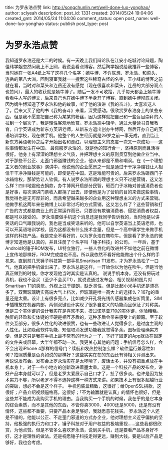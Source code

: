 title: 为罗永浩点赞
link: http://songchunlin.net/well-done-luo-yonghao/
author: sclyeah
description: 
post_id: 1331
created: 2014/05/24 19:04:06
created_gmt: 2014/05/24 11:04:06
comment_status: open
post_name: well-done-luo-yonghao
status: publish
post_type: post

# 为罗永浩点赞

我知道罗永浩还是大二的时候。有一天晚上我们辩论队在江安小吃城讨论辩题，陶佳玮学姐忽然问我上不上网，我说会看点博客。然后陶学姐说给我推荐一些博客，当时她在一张A4纸上写了这样几个名字：嫣牛博、不许联想、罗永浩、和菜头、连岳的第八大洲。回到寝室我就一一搜索这些稀奇古怪的名字，王小峰的博客之前就在看，当时对和菜头和连岳还没有感觉（现在很喜欢和菜头，连岳的大部分观点也赞同），最大的收获就是嫣牛博了。随后一发不可收拾，几乎每天都会上嫣牛博看看牛人写的博文，后来自己也在嫣牛博下半身开了博客，直到嫣牛博彻底关闭。 因为嫣牛博知道了罗永浩和他的故事，听了他的演讲《我的奋斗》，太喜欢这人了。后来又买了他的书《我的奋斗》来看，深受感动。很欣赏罗永浩身上的某些东西，但是我不愿意把自己称为某某的粉丝，因为这样就把自己和一些盲目崇拜的人拉到一个层次了，我是理性客观地欣赏。罗永浩高中辍学，通过大量读书自我教育，自学英语成为新东方英语老师，从新东方退出创办牛博网，然后开办自己的英语培训学校，现在做手机。他整个的人生经历就是29岁之前一事无成，直到当上新东方英语老师之后才开始出名和走红，以理想主义的态度一次又一次成功——这些事情都发生在中国。 最佩服罗永浩的，就是他的知行合一，坚持原则而且活得很好。他身上有深深的理想主义气质，并把理想主义的原则贯穿到他做企业当中。对于那些不公正、走歪门邪道赚钱的企业，他从来都是不屑和嘲讽。在《一个理想主义者的创业故事》演讲中，他说他的企业愿景之一就是通过干干净净赚钱让人相信干干净净赚钱是可能的，即使是在中国。这是难能可贵的。后来罗永浩砸西门子冰箱维权，那架势让人钦佩。有人说罗永浩所谓的理想主义只不过是营销，这又怎么样？四川地震他去捐款，办牛博网开启部分民智，砸西门子冰箱对普通消费者也是好事，每次演讲门票收入都捐了出去，即便他是为了营销的目的来做这些事情，我觉得也是无可厚非的，而且希望越来越多的企业用这种理想主义的方式来营销。他做手机这两年来在微博上以非常讨巧的方式营销，这又怎么样了？这些营销和打广告的方式都是商业上的正常运作而已，只要没有欺骗消费者、侵犯消费者权益，都是可以接受的。 罗永浩要做手机这个消息还是我同学告诉我的，当时他是以讲笑话的口气跟我说的，我也是当成笑话来听的。他可以自学英语当上英语老师，也可以开英语培训学校，因为这都没有什么技术含量，但是一个高中辍学生来做手机这样的科技产品，我是完全不看好的，以为罗永浩在瞎吹牛。但是看了罗永浩的微博才知道他是认真的，并且注册了个名字叫「锤子科技」的公司。 一年后，基于Android的锤子ROM发布，UI特立独行，一些人性化的改进并不如他之前在微博上宣传地那样好，ROM完成度也不高。所以我依然不看好他能做出个什么样的手机来。直到前几天锤子科技第一部手机Smartisan T1发布，才为罗永浩松了一口气，他真的把手机做出来了。罗永浩总是这样，一开始你以为他在吹牛，但是当他真正做到的时候，你才发现他当时其实是认真的。 说说手机本身。还没有把玩过真机，我也不会买（至少不会买T1），就说说通过发布会、相关视频和图片对Smartisan T1的感觉。外观上过于硬朗，缺乏灵性，但是比起小米手机还是漂亮多了。双面玻璃确实高端大气上档次，但玻璃是唯一高大上的选择么？167g的重量还是太重。设计上有很多亮点，比如减少开孔将光线传感器集成在听筒里，SIM卡插槽放在机器内部，两侧双键设计实现了很多自定义的功能而且保证了对称美。但是三个实体键的设计我实在是喜欢不来，摸过诺基亚710的实体键，体验糟糕。触屏的轻盈和实体键的坚硬是相互矛盾的，这种矛盾会带来感受上的颠簸。至于软件交互部分，很多人性化的改进很赞，也有一些改进让人觉得多余，是过度主观的人性化。比如隐藏软件功能、短信取消发送功能我就觉得多余。图标管理确实方便，但是这只是我在手机上最不常有的行为之一了，下好了固定的App就放在固定的文件夹或屏幕，大半年都不动一次。我更关心其他的问题：手机信号怎么样，会不会出现iPhone 4那样的信号门？续航和发热控制怎么样？软件运行兼容性如何？拍照质量是否真如说的那样好？这些实实在在的东西还有待相关评测出来。 再说说发布会。发布会上罗永浩实在是太啰嗦了，废话太多，并没有把重点放在手机本身上，对于一些小地方的创新改进着墨太重。这是一个科技产品的发布会，讲好产品本身就可以了，但是老罗太爱展示自己口才了，扯了很多淡。也许是因为技术实力不够，所以老罗不得不选择这样一种方式来讲。如果技术上有很多超越行业的突破，想必不会是这个样子。 手机包装盒精致，这很好；给OpenSSL捐款，这很好；产品介绍视频逼格高，这很好；「不为输赢就是认真」的情怀也很好，但是这些并不能成为我购买手机的理由。当我购买一个手机的时候，我在乎的是它本身的综合素质，而不是其他的东西，不管你卖3000、4000还是5000，还是有没有情怀，这些都不重要，只要产品本身足够好，我就愿意花钱买。 罗永浩这个人还是不错的，他能以公正、不走歪门邪道的方式办企业，他对理想主义近乎偏执的坚持，他极强的执行力和口才，锤子科技对于用户权益的极端重视……这些我都很欣赏，为他点赞。但是不管多么喜欢罗永浩，说到买手机，还是要看产品本身好不好，这才是理性的做法。还是祝愿锤子科技走得更远，赚到大钱。要是以后产品足够好，我也会考虑。
